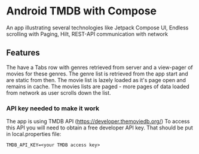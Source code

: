 # Android TMDB with ComposeAn app illustrating several technologies like Jetpack Compose UI, Endless scrolling with Paging, Hilt, REST-API communication with network## FeaturesThe have a Tabs row with genres retrieved from server and a view-pager of movies for these genres.The genre list is retrieved from the app start and are static from then.The movie list is lazely loaded as it's page open and remains in cache.The movies lists are paged - more pages of data loaded from network as user scrolls down the list.### API key needed to make it workThe app is using TMDB API (https://developer.themoviedb.org/)To access this API you will need to obtain a free developer API key. That should be put in local.properties file:```TMDB_API_KEY=<your TMDB access key>```